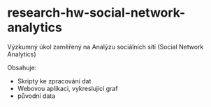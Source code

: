 # research-hw-social-network-analytics

Výzkumný úkol zaměřený na Analýzu sociálních sítí (Social Network Analytics)

Obsahuje:
 - Skripty ke zpracování dat
 - Webovou aplikaci, vykreslující graf
 - původní data
